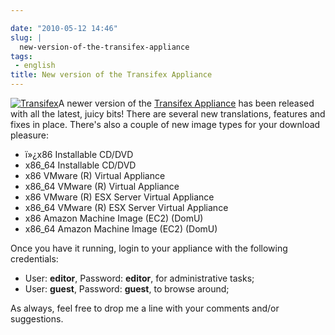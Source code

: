 ```yaml
---

date: "2010-05-12 14:46"
slug: |
  new-version-of-the-transifex-appliance
tags:
 - english
title: New version of the Transifex Appliance
---
```


[![Transifex](http://bit.ly/TxLogo)](http://bit.ly/Transifex)A newer
version of the [Transifex Appliance](http://bit.ly/Transifex) has been
released with all the latest, juicy bits! There are several new
translations, features and fixes in place. There's also a couple of new
image types for your download pleasure:

-   ï»¿x86 Installable CD/DVD
-   x86_64 Installable CD/DVD
-   x86 VMware (R) Virtual Appliance
-   x86_64 VMware (R) Virtual Appliance
-   x86 VMware (R) ESX Server Virtual Appliance
-   x86_64 VMware (R) ESX Server Virtual Appliance
-   x86 Amazon Machine Image (EC2) (DomU)
-   x86_64 Amazon Machine Image (EC2) (DomU)

Once you have it running, login to your appliance with the following
credentials:

-   User: **editor**, Password: **editor**, for administrative tasks;
-   User: **guest**, Password: **guest**, to browse around;

As always, feel free to drop me a line with your comments and/or
suggestions.
